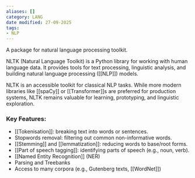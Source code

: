 ```yaml
---
aliases: []
category: LANG
date modified: 27-09-2025
tags:
- NLP
---
```

A package for natural language processing toolkit.

NLTK (Natural Language Toolkit) is a Python library for working with human language data. It provides tools for text processing, linguistic analysis, and building natural language processing ([[NLP]]) models. 

NLTK is an accessible toolkit for classical NLP tasks. While more modern libraries like [[spaCy]] or [[Transformer]]s are preferred for production systems, NLTK remains valuable for learning, prototyping, and linguistic exploration.

### Key Features:
- [[Tokenisation]]: breaking text into words or sentences.
- Stopwords removal: filtering out common non-informative words.
- [[Stemming]] and [[lemmatization]]: reducing words to base/root forms.
- [[Part of speech tagging]]: identifying parts of speech (e.g., noun, verb).
- [[Named Entity Recognition]] (NER)
- Parsing and Treebanks
- Access to many corpora (e.g., Gutenberg texts, [[WordNet]])